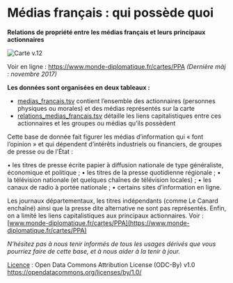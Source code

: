 # Médias français : qui possède quoi
**Relations de propriété entre les médias français et leurs principaux actionnaires**

![Carte v.12](https://www.monde-diplomatique.fr/IMG/png/PPAv10-2.png)

Voir en ligne : https://www.monde-diplomatique.fr/cartes/PPA *(Dernière màj : novembre 2017)*

**Les données sont organisées en deux tableaux :**
- [medias_francais.tsv](https://github.com/mdiplo/Medias_francais/blob/master/medias_francais.tsv) contient l’ensemble des actionnaires (personnes physiques ou morales) et des médias représentés sur la carte
- [relations_medias_francais.tsv](https://github.com/mdiplo/Medias_francais/blob/master/relations_medias_francais.tsv) détaille les liens capitalistiques entre ces actionnaires et les groupes ou médias qu’ils possèdent


Cette base de donnée fait figurer les médias d’information qui « font l’opinion » et qui dépendent d’intérêts industriels ou financiers, de groupes de presse ou de l’État :

• les titres de presse écrite papier à diffusion nationale de type généraliste, économique et politique ;
• les titres de la presse quotidienne régionale ;
• la télévision nationale (et quelques chaînes de télévision locales) ;
• les canaux de radio à portée nationale ;
• certains sites d’information en ligne.

Les journaux départementaux, les titres indépendants (comme Le Canard enchaîné) ainsi que la presse dite alternative ne sont pas représentés. Enfin, on a limité les liens capitalistiques aux principaux actionnaires. Voir : [www.monde-diplomatique.fr/cartes/PPA](https://www.monde-diplomatique.fr/cartes/PPA)

*N'hésitez pas à nous tenir informés de tous les usages dérivés que vous pourriez faire de cette base, et à nous aider à la tenir à jour.*

[Licence](https://github.com/mdiplo/Medias_francais/blob/master/LICENSE.txt) : Open Data Commons Attribution License (ODC-By) v1.0 https://opendatacommons.org/licenses/by/1.0/ 

